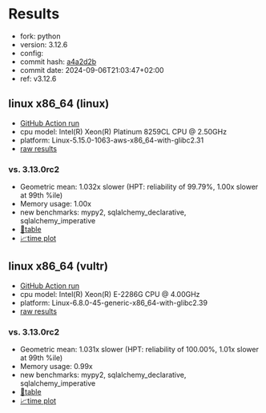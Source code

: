 # Results

- fork: python
- version: 3.12.6
- config: 
- commit hash: [a4a2d2b](https://github.com/python/cpython/commit/a4a2d2b)
- commit date: 2024-09-06T21:03:47+02:00
- ref: v3.12.6

## linux x86_64 (linux)

- [GitHub Action run](https://github.com/facebookexperimental/free-threading-benchmarking/actions/runs/10967879382)
- cpu model: Intel(R) Xeon(R) Platinum 8259CL CPU @ 2.50GHz
- platform: Linux-5.15.0-1063-aws-x86_64-with-glibc2.31
- [raw results](bm-20240906-linux-x86_64-python-v3.12.6-3.12.6-a4a2d2b.json)

### vs. 3.13.0rc2

- Geometric mean: 1.032x slower (HPT: reliability of 99.79%, 1.00x slower at 99th %ile)
- Memory usage: 1.00x
- new benchmarks: mypy2, sqlalchemy_declarative, sqlalchemy_imperative
- [📄table](bm-20240906-linux-x86_64-python-v3.12.6-3.12.6-a4a2d2b-vs-3.13.0rc2.md)
- [📈time plot](bm-20240906-linux-x86_64-python-v3.12.6-3.12.6-a4a2d2b-vs-3.13.0rc2.svg)

## linux x86_64 (vultr)

- [GitHub Action run](https://github.com/facebookexperimental/free-threading-benchmarking/actions/runs/10965245426)
- cpu model: Intel(R) Xeon(R) E-2286G CPU @ 4.00GHz
- platform: Linux-6.8.0-45-generic-x86_64-with-glibc2.39
- [raw results](bm-20240906-vultr-x86_64-python-v3.12.6-3.12.6-a4a2d2b.json)

### vs. 3.13.0rc2

- Geometric mean: 1.031x slower (HPT: reliability of 100.00%, 1.01x slower at 99th %ile)
- Memory usage: 0.99x
- new benchmarks: mypy2, sqlalchemy_declarative, sqlalchemy_imperative
- [📄table](bm-20240906-vultr-x86_64-python-v3.12.6-3.12.6-a4a2d2b-vs-3.13.0rc2.md)
- [📈time plot](bm-20240906-vultr-x86_64-python-v3.12.6-3.12.6-a4a2d2b-vs-3.13.0rc2.svg)

